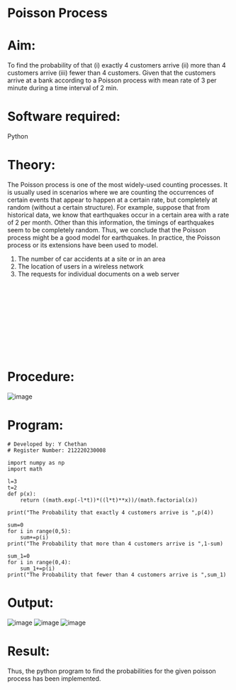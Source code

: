 # Poisson Process

# Aim: 
To find the probability of that (i) exactly 4 customers arrive (ii) more than 4 customers arrive (iii) fewer than 4 customers. Given that the customers arrive at a bank according to a Poisson process with mean rate of 3 per minute during a time interval of 2 min.
# Software required:  

Python

# Theory:

The Poisson process is one of the most widely-used counting processes. It is usually used in scenarios where we are counting the occurrences of certain events that appear to happen at a certain rate, but completely at random (without a certain structure). For example, suppose that from historical data, we know that earthquakes occur in a certain area with a rate of 2 per month. Other than this information, the timings of earthquakes seem to be completely random. Thus, we conclude that the Poisson process might be a good model for earthquakes. In practice, the Poisson process or its extensions have been used to model.

1. The number of car accidents at a site or in an area
2. The location of users in a wireless network
3. The requests for individual documents on a web server

 <br><br><br><br><br><br><br><br><br>
# Procedure:

![image](https://user-images.githubusercontent.com/104613195/172528169-f26bdf76-f357-4c48-b806-a0a80da21cac.png)

# Program:
```
# Developed by: Y Chethan
# Register Number: 212220230008

import numpy as np
import math

l=3
t=2
def p(x):
    return ((math.exp(-l*t))*((l*t)**x))/(math.factorial(x))

print("The Probability that exactly 4 customers arrive is ",p(4))

sum=0
for i in range(0,5):
    sum+=p(i)
print("The Probability that more than 4 customers arrive is ",1-sum)

sum_1=0
for i in range(0,4):
    sum_1+=p(i)
print("The Probability that fewer than 4 customers arrive is ",sum_1)
```
# Output: 
![image](https://user-images.githubusercontent.com/75234991/172535141-deb6f33b-29f0-43cb-9363-90d54cafa518.png)
![image](https://user-images.githubusercontent.com/75234991/172535153-a389a74f-feaf-4ff1-95df-9406e16b9133.png)
![image](https://user-images.githubusercontent.com/75234991/172535148-a1356501-e23f-4c47-bacf-c3bf59338601.png)

# Result:
Thus, the python program to find the probabilities for the given poisson process has been implemented.
